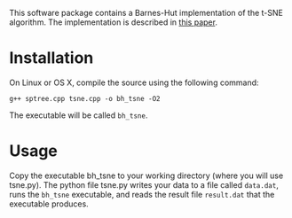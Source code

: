 This software package contains a Barnes-Hut implementation of the t-SNE algorithm. The implementation is described in [this paper](http://lvdmaaten.github.io/publications/papers/JMLR_2014.pdf).


# Installation #

On Linux or OS X, compile the source using the following command:

```
g++ sptree.cpp tsne.cpp -o bh_tsne -O2
```

The executable will be called `bh_tsne`.

# Usage #

Copy the executable bh_tsne to your working directory (where you will use tsne.py). The python file tsne.py writes your data to a file called `data.dat`, runs the `bh_tsne` executable, and reads the result file `result.dat` that the executable produces.

